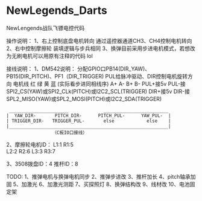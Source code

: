 # NewLegends_Darts
 NewLengends战队飞镖电控代码

操作说明：
1、右上控制底盘电机转向 通过遥控器通道CH3、CH4控制电机转向
2、右中控制摩擦轮  装填逻辑与步兵相同
3、换弹目前采用步进电机模式，若想改为无刷电机可以用原有注释的代码   lol

接线说明：
1、DM542说明：
    分配GPIO口PB14(DIR_YAW)、PB15(DIR_PITCH)、PF1（DIR_TRIGGER) 
    PUL给脉冲驱动、DIR控制电机旋转方向
    电机线 红  绿  黄  蓝 (实际看步进同相线序)
          A+  A-  B+  B-
    PUL+接5v
    PUL-接SPI2_CS(YAW)或SPI2_CLk(PITCH)或I2C2_SCL(TRIGGER)
    DIR+接5v
    DIR-接SPL2_MISO(YAW)或SPL2_MOSI(PITCH)或I2C2_SDA(TRIGGER)

     ______________________             ________________________
    |  YAW_DIR-       PITCH_DIR-      PITCH_PUL-      YAW_PUL-  |
    | TRIGGER_DIR-   TRIGGER_PUL-       else            else    |
    |___________________________________________________________|
                     （C板IO口接线）      
2、摩擦轮电机ID：
L1:1       R1:5        
L2:2       R2:6
L3:3       R3:7

3、3508拨盘ID：4 推杆ID：8

TODO:
1、推弹电机与换弹电机同步
2、推弹步进改
3、推杆加长
4、pitch轴承加固
5、加激光
6、加激光测距
7、买探照灯
8、换弹结构改
9、线材改
10、电池固定架